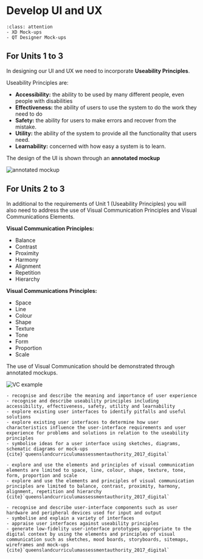 # Develop UI and UX

```{admonition} Tools used:
:class: attention 
- XD Mock-ups
- QT Designer Mock-ups
```
## For Units 1 to 3
In designing our UI and UX we need to incorporate **Useability Principles**.

Useability Principles are:
- **Accessibility:** the ability to be used by many different people, even people with disabilities
- **Effectiveness:** the ability of users to use the system to do the work they need to do
- **Safety:** the ability for users to make errors and recover from the mistake. 
- **Utility:** the ability of the system to provide all the functionality that users need.
- **Learnability:** concerned with how easy a system is to learn.

The design of the UI is shown through an **annotated mockup**

![annotated mockup](./assets/annotation.png)

## For Units 2 to 3
In additional to the requirements of Unit 1 (Useability Principles) you will also need to address the use of Visual Communication Principles and Visual Communications Elements.

**Visual Communication Principles:**
- Balance
- Contrast
- Proximity
- Harmony
- Alignment
- Repetition
- Hierarchy

**Visual Communications Principles:**
- Space
- Line
- Colour
- Shape
- Texture
- Tone
- Form
- Proportion
- Scale

The use of Visual Communication should be demonstrated through annotated mockups.

![VC example](./assets/vc_example.png)

```{admonition} Unit 1 subject matter covered:
- recognise and describe the meaning and importance of user experience
- recognise and describe useability principles including accessibility, effectiveness, safety, utility and learnability
- explore existing user interfaces to identify pitfalls and useful solutions
- explore existing user interfaces to determine how user characteristics influence the user-interface requirements and user experience for problems and solutions in relation to the useability principles
- symbolise ideas for a user interface using sketches, diagrams, schematic diagrams or mock-ups
{cite}`queenslandcurriculumassessmentauthority_2017_digital`
```

```{admonition} Unit 2 subject matter covered:
- explore and use the elements and principles of visual communication elements are limited to space, line, colour, shape, texture, tone, form, proportion and scale
- explore and use the elements and principles of visual communication principles are limited to balance, contrast, proximity, harmony, alignment, repetition and hierarchy
{cite}`queenslandcurriculumassessmentauthority_2017_digital`
```

```{admonition} Unit 3 subject matter covered:
- recognise and describe user-interface components such as user hardware and peripheral devices used for input and output
- symbolise and explain a variety of interfaces
- appraise user interfaces against useability principles
- generate low-fidelity user-interface prototypes appropriate to the digital context by using the elements and principles of visual communication such as sketches, mood boards, storyboards, sitemaps, wireframes and mock-ups
{cite}`queenslandcurriculumassessmentauthority_2017_digital`
```